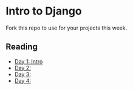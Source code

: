 # Intro to Django

Fork this repo to use for your projects this week.

## Reading

* [Day 1: Intro](guides/day1.md)
* [Day 2: ](guides/day2.md)
* [Day 3: ](guides/day3.md)
* [Day 4: ](guides/day4.md)
